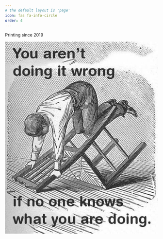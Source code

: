 ```yaml
---
# the default layout is 'page'
icon: fas fa-info-circle
order: 4
---
```


Printing since 2019

![no one knows what you are doing](https://raw.githubusercontent.com/frankzotynia10/mayfairlabs.github.io/main/assets/img/the_best.jpeg)

